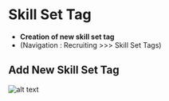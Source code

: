 Skill Set Tag
=========
 - **Creation of new skill set tag**
 - (Navigation : Recruiting >>> Skill Set Tags)

Add New Skill Set Tag
----
![alt text](../images/skillsettag.png "Skill Request")